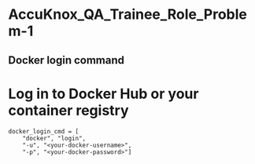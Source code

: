 # AccuKnox_QA_Trainee_Role_Problem-1

## Docker login command

# Log in to Docker Hub or your container registry
    docker_login_cmd = [
        "docker", "login",
        "-u", "<your-docker-username>",
        "-p", "<your-docker-password>"]


    
        
